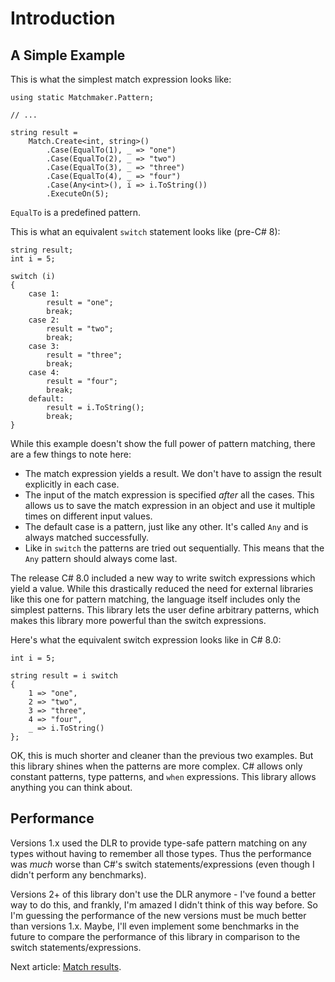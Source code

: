 # Introduction

## A Simple Example

This is what the simplest match expression looks like:

```
using static Matchmaker.Pattern;

// ...

string result =
    Match.Create<int, string>()
        .Case(EqualTo(1), _ => "one")
        .Case(EqualTo(2), _ => "two")
        .Case(EqualTo(3), _ => "three")
        .Case(EqualTo(4), _ => "four")
        .Case(Any<int>(), i => i.ToString())
        .ExecuteOn(5);
```

`EqualTo` is a predefined pattern.

This is what an equivalent `switch` statement looks like (pre-C# 8):

```
string result;
int i = 5;

switch (i)
{
    case 1:
        result = "one";
        break;
    case 2:
        result = "two";
        break;
    case 3:
        result = "three";
        break;
    case 4:
        result = "four";
        break;
    default:
        result = i.ToString();
        break;
}
```

While this example doesn't show the full power of pattern matching, there are a few things to note here:

 - The match expression yields a result. We don't have to assign the result explicitly in each case.
 - The input of the match expression is specified _after_ all the cases. This allows us to save the match expression
in an object and use it multiple times on different input values.
 - The default case is a pattern, just like any other. It's called `Any` and is always matched successfully.
 - Like in `switch` the patterns are tried out sequentially. This means that the `Any` pattern should always
come last.

The release C# 8.0 included a new way to write switch expressions which yield a value. While this drastically reduced
the need for external libraries like this one for pattern matching, the language itself includes only the simplest
patterns. This library lets the user define arbitrary patterns, which makes this library more powerful than the switch
expressions.

Here's what the equivalent switch expression looks like in C# 8.0:

```
int i = 5;

string result = i switch
{
    1 => "one",
    2 => "two",
    3 => "three",
    4 => "four",
    _ => i.ToString()
};
```

OK, this is much shorter and cleaner than the previous two examples. But this library shines when the patterns are
more complex. C# allows only constant patterns, type patterns, and `when` expressions. This library allows anything
you can think about.

## Performance

Versions 1.x used the DLR to provide type-safe pattern matching on any types
without having to remember all those types. Thus the performance was _much_
worse than C#'s switch statements/expressions (even though I didn't perform
any benchmarks).

Versions 2+ of this library don't use the DLR anymore - I've found a better way
to do this, and frankly, I'm amazed I didn't think of this way before. So I'm
guessing the performance of the new versions must be much better than versions 1.x.
Maybe, I'll even implement some benchmarks in the future to compare the performance
of this library in comparison to the switch statements/expressions.

Next article: [Match results](results.md).
